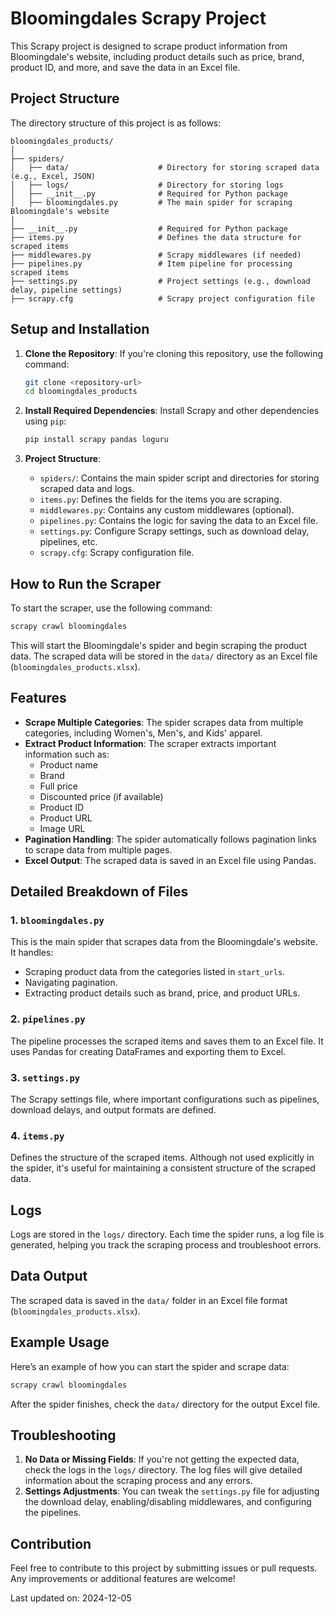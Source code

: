 # Bloomingdales Scrapy Project

This Scrapy project is designed to scrape product information from Bloomingdale's website, including product details such as price, brand, product ID, and more, and save the data in an Excel file.

## Project Structure

The directory structure of this project is as follows:

```
bloomingdales_products/
│
├── spiders/
│   ├── data/                    # Directory for storing scraped data (e.g., Excel, JSON)
│   ├── logs/                    # Directory for storing logs
│   ├── __init__.py              # Required for Python package
│   ├── bloomingdales.py         # The main spider for scraping Bloomingdale's website
│
├── __init__.py                  # Required for Python package
├── items.py                     # Defines the data structure for scraped items
├── middlewares.py               # Scrapy middlewares (if needed)
├── pipelines.py                 # Item pipeline for processing scraped items
├── settings.py                  # Project settings (e.g., download delay, pipeline settings)
├── scrapy.cfg                   # Scrapy project configuration file
```

## Setup and Installation

1. **Clone the Repository**:
   If you're cloning this repository, use the following command:

   ```bash
   git clone <repository-url>
   cd bloomingdales_products
   ```

2. **Install Required Dependencies**:
   Install Scrapy and other dependencies using `pip`:

   ```bash
   pip install scrapy pandas loguru
   ```

3. **Project Structure**:
   - `spiders/`: Contains the main spider script and directories for storing scraped data and logs.
   - `items.py`: Defines the fields for the items you are scraping.
   - `middlewares.py`: Contains any custom middlewares (optional).
   - `pipelines.py`: Contains the logic for saving the data to an Excel file.
   - `settings.py`: Configure Scrapy settings, such as download delay, pipelines, etc.
   - `scrapy.cfg`: Scrapy configuration file.

## How to Run the Scraper

To start the scraper, use the following command:

```bash
scrapy crawl bloomingdales
```

This will start the Bloomingdale's spider and begin scraping the product data. The scraped data will be stored in the `data/` directory as an Excel file (`bloomingdales_products.xlsx`).

## Features

- **Scrape Multiple Categories**: The spider scrapes data from multiple categories, including Women's, Men's, and Kids' apparel.
- **Extract Product Information**: The scraper extracts important information such as:
  - Product name
  - Brand
  - Full price
  - Discounted price (if available)
  - Product ID
  - Product URL
  - Image URL
- **Pagination Handling**: The spider automatically follows pagination links to scrape data from multiple pages.
- **Excel Output**: The scraped data is saved in an Excel file using Pandas.

## Detailed Breakdown of Files

### 1. `bloomingdales.py`
This is the main spider that scrapes data from the Bloomingdale's website. It handles:
- Scraping product data from the categories listed in `start_urls`.
- Navigating pagination.
- Extracting product details such as brand, price, and product URLs.

### 2. `pipelines.py`
The pipeline processes the scraped items and saves them to an Excel file. It uses Pandas for creating DataFrames and exporting them to Excel.

### 3. `settings.py`
The Scrapy settings file, where important configurations such as pipelines, download delays, and output formats are defined.

### 4. `items.py`
Defines the structure of the scraped items. Although not used explicitly in the spider, it's useful for maintaining a consistent structure of the scraped data.

## Logs

Logs are stored in the `logs/` directory. Each time the spider runs, a log file is generated, helping you track the scraping process and troubleshoot errors.

## Data Output

The scraped data is saved in the `data/` folder in an Excel file format (`bloomingdales_products.xlsx`).

## Example Usage

Here’s an example of how you can start the spider and scrape data:

```bash
scrapy crawl bloomingdales
```

After the spider finishes, check the `data/` directory for the output Excel file.

## Troubleshooting

1. **No Data or Missing Fields**: If you're not getting the expected data, check the logs in the `logs/` directory. The log files will give detailed information about the scraping process and any errors.
2. **Settings Adjustments**: You can tweak the `settings.py` file for adjusting the download delay, enabling/disabling middlewares, and configuring the pipelines.

## Contribution

Feel free to contribute to this project by submitting issues or pull requests. Any improvements or additional features are welcome!



Last updated on: 2024-12-05